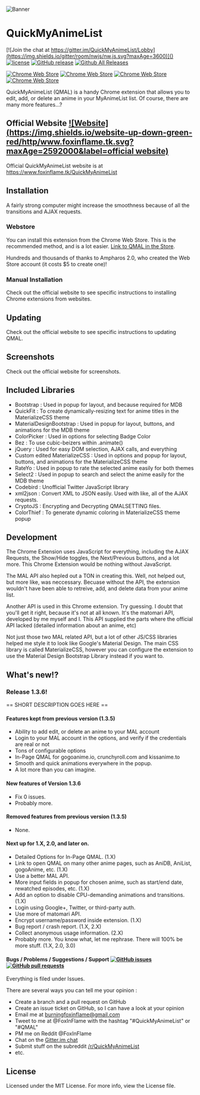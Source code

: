 ![Banner](https://i.imgur.com/U2piPr4.png)
# QuickMyAnimeList
[![Join the chat at https://gitter.im/QuickMyAnimeList/Lobby](https://img.shields.io/gitter/room/nwjs/nw.js.svg?maxAge=3600)]() [![license](https://img.shields.io/github/license/FoxInFlame/QuickMyAnimeList.svg?maxAge=3600)]() [![GitHub release](https://img.shields.io/github/release/FoxInFlame/QuickMyAnimeList.svg?maxAge=3600)](https://github.com/FoxInFlame/QuickMyAnimeList/releases) [![Github All Releases](https://img.shields.io/github/downloads/FoxInFlame/QuickMyAnimeList/total.svg?maxAge=3600)]() 

[![Chrome Web Store](https://img.shields.io/chrome-web-store/d/hbaegdehoobdkpfffdjmecohehhegaoo.svg?maxAge=3600)]() [![Chrome Web Store](https://img.shields.io/chrome-web-store/v/hbaegdehoobdkpfffdjmecohehhegaoo.svg?maxAge=3600)]() [![Chrome Web Store](https://img.shields.io/chrome-web-store/stars/hbaegdehoobdkpfffdjmecohehhegaoo.svg?maxAge=3600)]() [![Chrome Web Store](https://img.shields.io/chrome-web-store/rating-count/hbaegdehoobdkpfffdjmecohehhegaoo.svg?maxAge=3600)]()

QuickMyAnimeList (QMAL) is a handy Chrome extension that allows you to edit, add, or delete an anime in your MyAnimeList list. Of course, there are many more features...? 

## Official Website [![Website](https://img.shields.io/website-up-down-green-red/http/www.foxinflame.tk.svg?maxAge=2592000&label=official website)](https://www.foxinflame.tk/QuickMyAnimeList)
Official QuickMyAnimeList website is at https://www.foxinflame.tk/QuickMyAnimeList

## Installation
A fairly strong computer might increase the smoothness because of all the transitions and AJAX requests.

### Webstore
You can install this extension from the Chrome Web Store. This is the recommended method, and is a lot easier. [Link to QMAL in the Store](https://chrome.google.com/webstore/detail/quickmyanimelist/hbaegdehoobdkpfffdjmecohehhegaoo).

Hundreds and thousands of thanks to Ampharos 2.0, who created the Web Store account (it costs $5 to create one)!

### Manual Installation
Check out the official website to see specific instructions to installing Chrome extensions from websites.

## Updating
Check out the official website to see specific instructions to updating QMAL.

## Screenshots
Check out the official website for screenshots.

## Included Libraries
- Bootstrap : Used in popup for layout, and because required for MDB
- QuickFit : To create dynamically-resizing text for anime titles in the MaterializeCSS theme
- MaterialDesignBootstrap : Used in popup for layout, buttons, and animations for the MDB theme
- ColorPicker : Used in options for selecting Badge Color
- Bez : To use cubic-beizers within .animate()
- jQuery : Used for easy DOM selection, AJAX calls, and everything
- Custom edited MaterializeCSS : Used in options and popup for layout, buttons, and animations for the MaterializeCSS theme
- RateYo : Used in popup to rate the selected anime easily for both themes
- Select2 : Used in popup to search and select the anime easily for the MDB theme
- Codebird : Unofficial Twitter JavaScript library
- xml2json : Convert XML to JSON easily. Used with like, all of the AJAX requests.
- CryptoJS : Encrypting and Decrypting QMALSETTING files.
- ColorThief : To generate dynamic coloring in MaterializeCSS theme popup

## Development
The Chrome Extension uses JavaScript for everything, including the AJAX Requests, the Show/Hide toggles, the Next/Previous buttons, and a lot more. This Chrome Extension would be nothing without JavaScript. 

The MAL API also hepled out a TON in creating this. Well, not helped out, but more like, was neccessary. Becuase without the API, the extension wouldn't have been able to retreive, add, and delete data from your anime list.

Another API is used in this Chrome extension. Try guessing. I doubt that you'll get it right, because it's not at all known. It's the matomari API, developed by me myself and I. This API supplied the parts where the official API lacked (detailed information about an anime, etc)  

Not just those two MAL related API, but a lot of other JS/CSS libraries helped me style it to look like Google's Material Design. The main CSS library is called MaterializeCSS, however you can configure the extension to use the Material Design Bootstrap Library instead if you want to.


## What's new!?
### Release 1.3.6!

== SHORT DESCRIPTION GOES HERE ==

#### Features kept from previous version (1.3.5)

- Ability to add edit, or delete an anime to your MAL account
- Login to your MAL account in the options, and verify if the credentials are real or not
- Tons of configurable options
- In-Page QMAL for gogoanime.io, crunchyroll.com and kissanime.to
- Smooth and quick animations everywhere in the popup.
- A lot more than you can imagine.

#### New features of Version 1.3.6

- Fix 0 issues.
- Probably more.

#### Removed features from previous version (1.3.5)

- None.

#### Next up for 1.X, 2.0, and later on.

- Detailed Options for In-Page QMAL. (1.X)
- Link to open QMAL on many other anime pages, such as AniDB, AniList, gogoAnime, etc. (1.X)
- Use a better MAL API.
- More input fields in popup for chosen anime, such as start/end date, rewatched episodes, etc. (1.X)
- Add an option to disable CPU-demanding animations and transitions. (1.X)
- Login using Google+, Twitter, or third-party auth.
- Use more of matomari API.
- Encrypt username/password inside extension. (1.X)
- Bug report / crash report. (1.X, 2.X)
- Collect anonymous usage information. (2.X)
- Probably more. You know what, let me rephrase. There will 100% be more stuff. (1.X, 2.0, 3.0)

#### Bugs / Problems / Suggestions / Support [![GitHub issues](https://img.shields.io/github/issues-raw/FoxInFlame/QuickMyAnimeList.svg?maxAge=3600)]() [![GitHub pull requests](https://img.shields.io/github/issues-pr/FoxInFlame/QuickMyAnimeList.svg?maxAge=3600)]()

Everything is filed under Issues.


There are several ways you can tell me your opinion :

- Create a branch and a pull request on GitHub
- Create an issue ticket on GitHub, so I can have a look at your opinion
- Email me at burningfoxinflame@gmail.com
- Tweet to me at @FoxInFlame with the hashtag "#QuickMyAnimeList" or "#QMAL"
- PM me on Reddit @FoxInFlame
- Chat on the [Gitter.im chat](https://gitter.im/QuickMyAnimeList/Lobby)
- Submit stuff on the subreddit [/r/QuickMyAnimeList](https://reddit.com/r/QuickMyAnimeList)
- etc.

## License
Licensed under the MIT License. For more info, view the License file.
